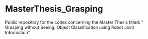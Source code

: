 # MasterThesis_Grasping
Public repository for the codes concerning the Master Thesis titled: " Grasping without Seeing: Object Classification using Robot Joint Information"
